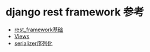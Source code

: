 # django rest framework 参考

* [rest_framework基础](./rest_framework.md)
* [Views](./view.md)
* [serializer序列化](./serializer.md)
